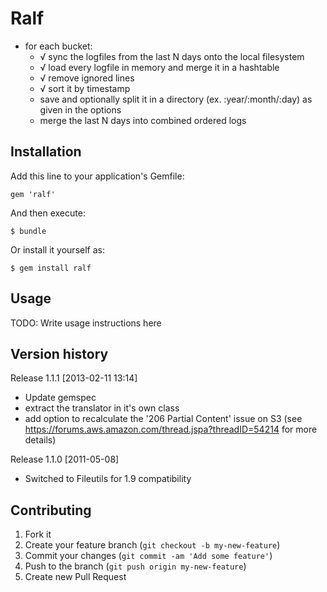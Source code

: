 # Ralf

- for each bucket:
  - √ sync the logfiles from the last N days onto the local filesystem
  - √ load every logfile in memory and merge it in a hashtable
  - √ remove ignored lines
  - √ sort it by timestamp
  - save and optionally split it in a directory (ex. :year/:month/:day) as given in the options
  - merge the last N days into combined ordered logs

## Installation

Add this line to your application's Gemfile:

    gem 'ralf'

And then execute:

    $ bundle

Or install it yourself as:

    $ gem install ralf

## Usage

TODO: Write usage instructions here

## Version history

Release 1.1.1 [2013-02-11 13:14]

* Update gemspec
* extract the translator in it's own class
* add option to recalculate the '206 Partial Content' issue on S3
	(see https://forums.aws.amazon.com/thread.jspa?threadID=54214 for more details)

Release 1.1.0 [2011-05-08]

* Switched to Fileutils for 1.9 compatibility

## Contributing

1. Fork it
2. Create your feature branch (`git checkout -b my-new-feature`)
3. Commit your changes (`git commit -am 'Add some feature'`)
4. Push to the branch (`git push origin my-new-feature`)
5. Create new Pull Request
